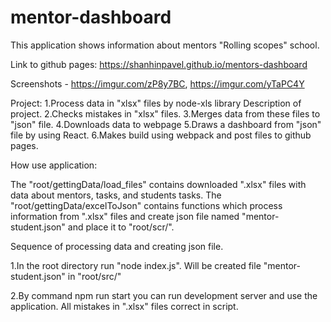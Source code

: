 # mentor-dashboard
This application shows information about mentors "Rolling scopes" school.

Link to github pages: https://shanhinpavel.github.io/mentors-dashboard

Screenshots - https://imgur.com/zP8y7BC, https://imgur.com/yTaPC4Y

Project:
1.Process data in "xlsx" files by node-xls library
Description of project.
2.Checks mistakes in "xlsx" files.
3.Merges data from these files to "json" file.
4.Downloads data to webpage
5.Draws a dashboard from "json" file by using React.
6.Makes build using webpack and post files to github pages.

How use application:

  The "root/gettingData/load_files" contains downloaded ".xlsx" files with data about mentors, tasks, and students tasks. The "root/gettingData/excelToJson" contains functions which process information from ".xlsx" files and create json file named "mentor-student.json" and place it to "root/scr/".
  
Sequence of processing data and creating json file.

1.In the root directory run "node index.js". Will be created file "mentor-student.json" in "root/src/"

2.By command npm run start you can run development server and use the application.
All mistakes in ".xlsx" files correct in script.
